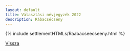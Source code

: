 ```yaml
---
layout: default
title: Választási névjegyzék 2022
description: Rábacsécsény
---
```


{% include settlementHTMLs/Raabacseecseeny.html %}

[Vissza](../)